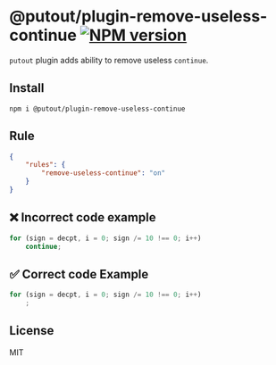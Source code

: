 # @putout/plugin-remove-useless-continue [![NPM version][NPMIMGURL]][NPMURL]

[NPMIMGURL]: https://img.shields.io/npm/v/@putout/plugin-remove-useless-continue.svg?style=flat&longCache=true
[NPMURL]: https://npmjs.org/package/@putout/plugin-remove-useless-continue "npm"

`putout` plugin adds ability to remove useless `continue`.

## Install

```
npm i @putout/plugin-remove-useless-continue
```

## Rule

```json
{
    "rules": {
        "remove-useless-continue": "on"
    }
}
```

## ❌ Incorrect code example

```js
for (sign = decpt, i = 0; sign /= 10 !== 0; i++)
    continue;
```

## ✅ Correct code Example

```js
for (sign = decpt, i = 0; sign /= 10 !== 0; i++)
    ;
```

## License

MIT
